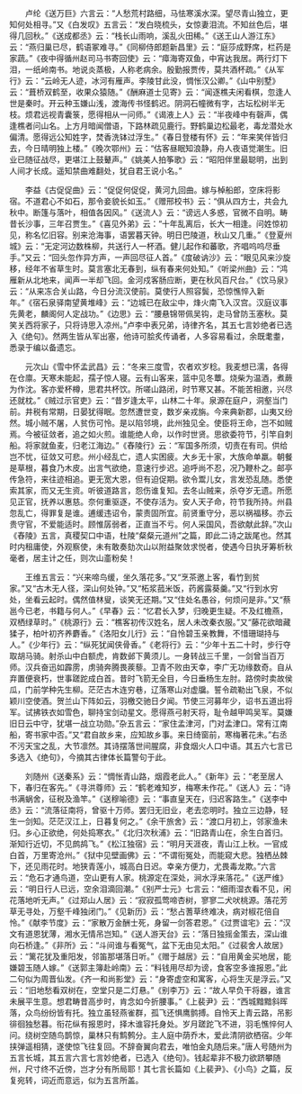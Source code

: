 <!-- { "loadSidebar": true } -->
　　卢纶《送万巨》六言云：“人愁荒村路细，马怯寒溪水深。望尽青山独立，更知何处相寻。”又《白发叹》五言云：“发白晓梳头，女惊妻泪流。不知丝色后，堪得几回秋。”《送成都丞》云：“栈长山雨响，溪乱火田稀。”《送王山人游江东》云：“燕归巢已尽，鹤语冢难寻。”《同柳侍郎题新昌里》云：“庭莎成野席，栏药是家蔬。”《夜中得循州赵司马书寄回使》云：“瘴海寄双鱼，中宵达我居。两行灯下泪，一纸岭南书。地说炎蒸极，人称老病余。殷勤报贾传，莫共酒杯疏。”《从军行》云：“云岭无人迹，冰河有雁声。李陵甘此没，惆怅汉公卿。”《山中别墅》云：“葺桥双鹤至，收果众猿随。”《酬麻道士见寄》云：“闻逐樵夫闲看棋，忽逢人世是秦时。开云种玉嫌山浅，渡海传书怪鹤迟。阴洞石幢微有字，古坛松树半无枝。烦君远视青囊箓，愿得相从一问师。”《谒液上人》云：“半夜峰中有磬声，偶逢樵者问山名。上方月暗闻僧语，下路林疏见鹿行。野鹤巢边松最老，毒龙潜处水偏清。愿得远公知姓字，焚香洗钵过浮生。”《春日登楼有怀》云：“年来笑伴皆归去，今日晴明独上楼。”《晚次鄂州》云：“估客昼眠知浪静，舟人夜语觉潮生。旧业已随征战尽，更堪江上鼓鼙声。”《姚美人拍筝歌》云：“昭阳伴里最聪明，出到人间才长成。遥知禁曲难翻处，犹自君王说小名。”

　　李益《古促促曲》云：“促促何促促，黄河九回曲。嫁与棹船郎，空床将影宿。不道君心不如石，那令妾貌长如玉。”《赠邢校书》云：“俱从四方士，共会九秋中。断篷与落叶，相值各因风。”《送流人》云：“谤远人多惑，官微不自明。畴昔长沙事，三年召贾生。”《喜见外弟》云：“十年乱离后，长大一相逢。问姓惊初见，称名忆旧容。别来沧海事，语罢暮天钟。明日巴陵道，秋山又几重。”《登夏州城》云：“无定河边数株柳，共送行人一杯酒。健儿起作和蕃歌，齐唱呜呜尽垂手。”又云：“回头忽作异方声，一声回尽征人首。”《度破讷沙》云：“眼见风来沙旋移，经年不省草生时。莫言塞北无春到，纵有春来何处知。”《听梁州曲》云：“鸿雁新从北地来，闻声一半却飞回。金河戍客肠应断，更在秋风百尺台。”《饮马泉》云：“从来冻合关山路，今日分流汉使前。莫使行人照容鬓，恐惊憔悴入新年。”《宿石泉驿南望黄堆峰》云：“边城已在敌尘中，烽火南飞入汉宫。汉庭议事先黄老，麟阁何人定战功。”《边思》云：“腰悬锦带佩吴钩，走马曾防玉塞秋。莫笑关西将家子，只将诗思入凉州。”卢李中表兄弟，诗律齐名，其五七言妙绝者已选入《绝句》。然两生皆从军出塞，他诗可脍炙传诵者，人多容易看过，余既耄耋，悉录于编以备遗忘。

　　元次山《雪中怀孟武昌》云：“冬来三度雪，农者欢岁稔。我麦想已濡，各得在仓廪。天寒未能起，孺子惊人寝。云有山客来，篮中见冬蕈。烧柴为温酒，煮蕨为作沈。客亦爱杯樽，思君共杯饮。所嗟山路闭，时节寒又甚。不能苦相邀，兴尽还就枕。”《贼过示官吏》云：“昔岁逢太平，山林二十年。泉源在庭户，洞壑当门前。井税有常期，日晏犹得眠。忽然遭世变，数岁亲戎旃。今来典新郡，山夷又纷然。城小贼不屠，人贫伤可怜。是以陷邻境，此州独见全。使臣将王命，岂不如贼焉。今被征敛者，追之如火煎。谁能绝人命，以作时世贤。思欲委符节，引竿自刺船。将家就鱼麦，归老江海边。”《舂陵行》云：“军国多所须，切责在有司。供给岂不忧，征敛又可悲。州小经乱亡，遗人实困疲。大乡无十家，大族命单羸。朝餐是草根，暮食乃木皮。出言气欲绝，意速行步迟。追呼尚不忍，况乃鞭朴之。邮亭传急符，来往迹相追。更无宽大恩，但有迫促期。欲令鬻儿女，言发恐乱随。悉使索其家，而又无生资。听彼道路言，怨伤谁复知。去冬山贼来，杀夺岁无遗。所愿见正官，抚养以惠慈。奈何重驱逐，不使存活为。安人天子命，符节我所持。州县忽乱亡，得罪复是谁。逋缓违诏令，蒙责固所宜。前贤重守分，恶以祸福移。亦云贵守官，不爱能适时。顾惟孱弱者，正直当不亏。何人采国风，吾欲献此辞。”次山《舂陵》五言，真稷契口中语，杜陵“粲粲元道州”之篇，即此二诗之跋尾也。然其时内租庸使，外观察使，未有敢奏劾次山以附益聚敛求悦者，使遇今日执牙筹析秋毫者，居主计之任，则次山齑粉矣！

　　王维五言云：“兴来啼鸟缓，坐久落花多。”又“烹茶邀上客，看竹到贫家。”又“古木无人径，深山何处钟。”又“柘浆菰米饭，药酱露葵羹。”又“行到水穷处，坐看云起时。偶然值林叟，谈笑无还期。”又“住处名愚谷，何烦问是非。”又“蔡邕今已老，书籍与何人。”《早春》云：“忆君长入梦，归晚更生疑。不及红檐燕，双栖绿草时。”《桃源行》云：“樵客初传汉姓名，居人未改秦衣服。”又“藤花欲暗藏猱子，柏叶初齐养麝香。”《洛阳女儿行》云：“自怜碧玉亲教舞，不惜珊瑚持与人。”《少年行》云：“纵死犹闻侠骨香。”《老将行》云：“少年十五二十时，步行夺取胡马骑。射杀山中白额虎，肯数邺下黄须儿。一身转战三千里，一剑曾当百万师。汉兵奋迅如霹雳，虏骑奔腾畏蒺藜。卫青不败由天幸，李广无功缘数奇。自从弃置便衰朽，世事蹉跎成白首。昔时飞箭无全目，今日垂杨生左肘。路傍时卖故侯瓜，门前学种先生柳。茫茫古木连穷巷，辽落寒山对虚牖。誓令疏勒出飞泉，不似颖川空使酒。贺兰山下阵如云，羽檄交驰日夕闻。节使三河募年少，诏书五道出将军。试拂铁衣如雪色，聊持宝剑动星文。愿得燕弓射天将，耻令越甲鸣吴军。莫嫌旧日云中守，犹堪一战立功勋。”杂五言云：“家住孟津河，门对孟津口。常有江南船，寄书家中否。”又“君自故乡来，应知故乡事。来日绮窗前，寒梅著花未。”右丞不污天宝之乱，大节凛然。其诗摆落世间腥腐，非食烟火人口中语。其五六七言已多选入《绝句》，今摘其古律体长篇警句于此。

　　刘随州《送秦系》云：“惆怅青山路，烟霞老此人。”《新年》云：“老至居人下，春归在客先。”《寻洪尊师》云：“鹤老难知岁，梅寒未作花。”《送人》云：“诗书满蜗舍，征税及渔竿。”《送穆喻德》云：“事直皇天在，归迟客路生。”《送李中丞》云：“流落征南将，曾驱十万师。罢归无旧业，老去恋明时。独立三边静，轻生一剑知。茫茫汉江上，日暮复何之。”《余干旅舍》云：“渡口月初上，邻家渔未归。乡心正欲绝，何处捣寒衣。”《北归次秋浦》云：“旧路青山在，余生白首归。渐知行近切，不见鹧鸪飞。”《松江独宿》云：“明月天涯夜，青山江上秋。一官成白首，万里寄沧州。”《狱中见壁画佛》云：“不谓衔冤处，而能窥大悲。独栖丛棘下，还见雨花时。地狭青莲小，城高白日迟。幸亲方便力，尤畏毒龙欺。”六言云：“危石才通鸟道，空山更有人家。桃源定在深处，涧水浮来落花。”《送严维》云：“明日行人已远，空余泪滴回潮。”《别严士元》七言云：“细雨湿衣看不见，闲花落地听无声。”《过郑山人居》云：“寂寂孤莺啼杏树，寥寥二犬吠桃源。落花芳草无寻处，万壑千峰独闭门。”《见新历》云：“愁占蓍草终难决，病对椒花倍自怜。”《献李节度》云：“家散万金酬士死，身留一剑答君恩。”《过贾谊宅》云：“汉文有道恩犹薄，湘水无情吊岂知。”《送人游天台》云：“落日独摇金策去，深山谁向石桥逢。”《非所》云：“斗间谁与看冤气，盆下无由见太阳。”《过裴舍人故居》云：“篱花犹及重阳发，邻笛那堪落日听。”《赠于越居》云：“自用黄金买地居，能嫌碧玉随人嫁。”《送郭主簿赴岭南》云：“料钱用尽却为谤，食客空多谁报恩。”此二句似为周晋仙发。《齐一和尚影堂》云：“身寄虚空和寓客，心将生灭是浮云。”又云：“旧地愁看双树在，空堂只是二灯悬。”《别李万》云：“故人早负干将器，谁言未展平生意。想君畴昔高步时，肯念如今折腰事。”《上裴尹》云：“西城黯黯斜晖落，众鸟纷纷皆有托。独立虽轻燕雀群，孤飞还惧鹰鹯搏。自怜天上青云路，吊影徘徊独愁暮。衔花纵有报恩时，择木谁容托身处。岁月蹉跎飞不进，羽毛憔悴何人问。绕树空随鸟鹊惊，巢林只有鹪鹩分。主人庭中荫乔木，爱此清阴欲栖宿。少年挟弹遥相猜，遂使惊飞往复回。不辞奋翼向君去，唯怕金丸随后来。”唐人号随州为五言长城，其五言六言七言妙绝者，已选入《绝句》。钱起辈非不极力欲跻攀随州，尺寸终不近傍，岂才分有所局耶！其七言长篇如《上裴尹》、《小鸟》之篇，反复宛转，词近而意远，似为五言所盖。


